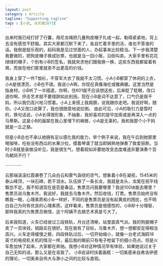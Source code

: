 ```yaml
---
layout: post
category : Article
tagline: "Supporting tagline"
tags : [小说, 点式楼2073]
---
```


出来时我已经打好了行囊，用尼龙绳把几叠狗皮帽子扎成一起，勒得紧紧地，背上去没有感觉不舒服。其实大家都沉默下来了，各自忙着手里的活，谁也不答谁的话。我倒是挺乐观的，起码我是见过世面的人，办起事来比较稳当。下一步我清楚我要做的，把狗皮帽子换成钞票，也就是当一回小贩，沿街叫卖。大家手里有花花绿绿的帽子，个别有小B的签名，我就央求他们跟我换一换，这些东西我都留着有用，而放在他们那里就卖不出更高的价钱。


我身上穿了一件T恤衫，不穿军大衣了我就不太习惯。小A小B都穿了休闲的上衣，小A是很漂亮，小B也不错。我说小A啊，你现在真像海伦或雅典娜。这里当然是指身材。小B听了一半插道，你啊，住601就不应该想这些，后来眨了眨眼，改口道你啊，抨击艺术就不要措辞如此别扭。现在小B是词不达意了，口气仍是我干妈，所以我仍高兴地习惯着。小A上来搭上我肩膀，说我跟你走吧。我说好啊，随你。小A又改口说算了，我也很随意地说拉倒。
由此可见，小A的吸引力是暂时的，换句话说，小A长得很形象，不抽象，我却喜欢的是毕加索或是再深入一点的马蒂斯。这是小B的画架在我心里埋下的祸根，小A是无辜的，我和我那个小干妈就是一丘之貉。

但是小B总也不承认她拥有足以感化我的能力，举个例子来说，我在午后到她那里喝咖啡，吃些没有西瓜的水果沙拉，摸着琴谱了就当即娴熟地弹奏了致爱丽斯。当时小B就是装做没听见，我是很生气，想着假如非要她改变态度难道非要演奏个百鸟朝凤不行？

⋯⋯⋯⋯

云那端滚滚红霞袭卷了几朵白云和雾气袅绕的空气，想象着小B在凝视，1545米的泰山峰顶，一块石碑，若干泪水。队伍排了一条长龙，我就是龙头，龙尾在视平线飘忽不定。我不知道现在是否是春运，售票员问我要哪里？我说100块能去哪里？售票员说乌鲁木齐。我说好，我就去乌鲁木齐。然后收钱，打票。售票员始终没有瞧我一眼，心理素质和小B一样好，不同的是售票员是没有起黄疸的困扰，也不明白自己为何有优良的心理素质。这样看来，售票员是很感性的，小B却十分理智，那样我真的为售票员惋惜，这个阿姨不去搞艺术真是亏大了。

后来我知道，火车已经驶过三段铁轨，月台还清晰，站里面真气派。我的狗披帽子卖了一百块钱，销路实在很好。现在我有了目标，乌鲁木齐，想一想都安定得相当高兴。火车走得缓慢之极，四段铁轨过后，一切开始缩小，就像一台老式海鸥18英寸的电视机关机的情况一样，最后我的眼前只有电子枪留下的细小亮点。但是火车愈加快了起来，大家都在奔驰。我想小B对这种情况早有体验，如果她说过关于自己无知的话，那么又是在诓我了。
小B说话时扶着画框：一切美感来自弗洛伊德的理论，一切美来自伟大与渺小之间的比较与直观。